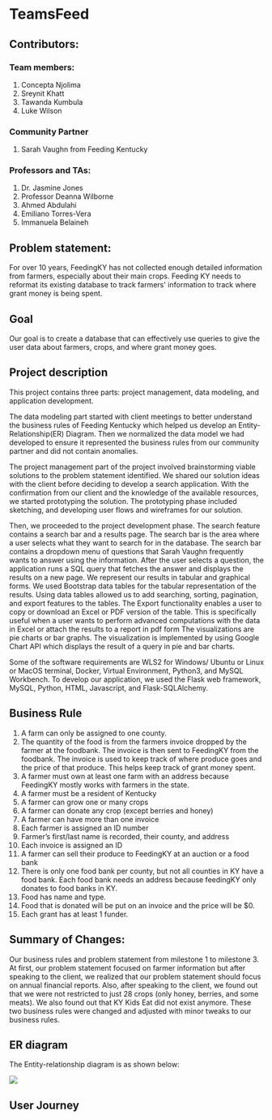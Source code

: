 # TeamsFeed

## Contributors:  

### Team members:  

1. Concepta Njolima  
2. Sreynit Khatt  
3. Tawanda Kumbula  
4. Luke Wilson  

### Community Partner
1. Sarah Vaughn from Feeding Kentucky 

### Professors and TAs:

1. Dr. Jasmine Jones  
2. Professor Deanna Wilborne  
3. Ahmed Abdulahi  
4. Emiliano Torres-Vera  
5. Immanuela Belaineh  

## Problem statement:  
For over 10 years, FeedingKY has not collected enough detailed information from farmers, especially about their main crops. Feeding KY needs to reformat its existing database to track farmers' information to track where grant money is being spent.


## Goal
Our goal is to create a database that can effectively use queries to give the user data about farmers, crops, and where grant money goes.


## Project description
This project contains three parts: project management, data modeling, and application development. 

The data modeling part started with client meetings to better understand the business rules of Feeding Kentucky which helped us develop an Entity-Relationship(ER) Diagram. Then we normalized the data model we had developed to ensure it represented the business rules from our community partner and did not contain anomalies.

The project management part of the project involved brainstorming viable solutions to the problem statement identified. We shared our solution ideas with the client before deciding to develop a search application. With the confirmation from our client and the knowledge of the available resources, we started prototyping the solution. The prototyping phase included sketching, and developing user flows and wireframes for our solution.

Then, we proceeded to the project development phase. The search feature contains a search bar and a results page. The search bar is the area where a user selects what they want to search for in the database. The search bar contains a dropdown menu of questions that Sarah Vaughn frequently wants to answer using the information. After the user selects a question, the application runs a SQL query that fetches the answer and displays the results on a new page. We represent our results in tabular and graphical forms. We used Bootstrap data tables for the tabular representation of the results. Using data tables allowed us to add searching, sorting, pagination, and export features to the tables. The Export functionality enables a user to copy or download an Excel or PDF version of the table. This is specifically useful when a user wants to perform advanced computations with the data in Excel or attach the results to a report in pdf form The visualizations are pie charts or bar graphs. The visualization is implemented by using Google Chart API which displays the result of a query in pie and bar charts. 

Some of the software requirements are WLS2 for Windows/ Ubuntu or Linux or MacOS terminal, Docker, Virtual Environment, Python3, and MySQL Workbench. To develop our application, we used the Flask web framework, MySQL, Python, HTML, Javascript, and Flask-SQLAlchemy. 

## Business Rule 
1. A farm can only be assigned to one county. 
2. The quantity of the food is from the farmers invoice dropped by the farmer at the foodbank. The invoice is then sent to FeedingKY from the foodbank. The invoice is used to keep track of where produce goes and the price of that produce. This helps keep track of grant money spent.  
3. A farmer must own at least one farm with an address because FeedingKY mostly works with farmers in the state.  
4. A farmer must be a resident of Kentucky
5. A farmer can grow one or many crops
6. A farmer can donate any crop (except berries and honey)
7. A farmer can have more than one invoice
8. Each farmer is assigned an ID number 
9. Farmer’s first/last name is recorded, their county, and address
10. Each invoice is assigned an ID
11. A farmer can sell their produce to FeedingKY at an auction or a food bank
12. There is only one food bank per county, but not all counties in KY have a food bank. Each food bank needs an address because feedingKY only donates to food banks in KY.  
13. Food has name and type.
14. Food that is donated will be put on an invoice and the price will be $0.
15. Each grant has at least 1 funder.

## Summary of Changes:  
Our business rules and problem statement from milestone 1 to milestone 3. At first, our problem statement focused on farmer information but after speaking 
to the client, we realized that our problem statement should focus on annual financial reports. Also, after speaking to the client, we found out that
we were not restricted to just 28 crops (only honey, berries, and some meats). We also found out that KY Kids Eat did not exist anymore. These two business
rules were changed and adjusted with minor tweaks to our business rules.

## ER diagram
The Entity-relationship diagram is as shown below:

<image src="https://github.com/sreynit02/TeamsFeed/blob/main/Updated_ERD_FeedingKY.png">
  
## User Journey
  
##   
